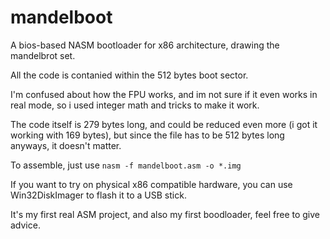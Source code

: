 # mandelboot


A bios-based NASM bootloader for x86 architecture, drawing the mandelbrot set.

All the code is contanied within the 512 bytes boot sector.

I'm confused about how the FPU works, and im not sure if it even works in real mode, so i used integer math and tricks to make it work. 

The code itself is 279 bytes long, and could be reduced even more (i got it working with 169 bytes), but since the file has to be 512 bytes long anyways, it doesn't matter.

To assemble, just use `nasm -f mandelboot.asm -o *.img`

If you want to try on physical x86 compatible hardware, you can use Win32DiskImager to flash it to a USB stick.

It's my first real ASM project, and also my first boodloader, feel free to give advice.
